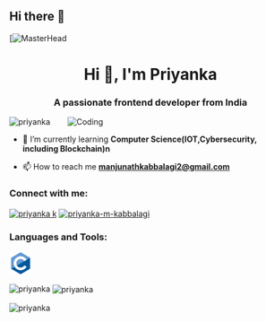 ## Hi there 👋

<!--
**pkabbalagi/pkabbalagi** is a ✨ _special_ ✨ repository because its `README.md` (this file) appears on your GitHub profile.

Here are some ideas to get you started:

- 🔭 I’m currently working on ...
- 🌱 I’m currently learning ...
- 👯 I’m looking to collaborate on ...
- 🤔 I’m looking for help with ...
- 💬 Ask me about ...
- 📫 How to reach me: ...
- 😄 Pronouns: ...
- ⚡ Fun fact: ...

-->

[![MasterHead](https://www.bing.com/images/search?view=detailV2&ccid=gPytGQiT&id=A474EF259025DCFAB0D6AFBF98FDB55AD6BA2414&thid=OIP.gPytGQiTHYY-4Llz0tZEtQHaCx&mediaurl=https%3a%2f%2fth.bing.com%2fth%2fid%2fR.80fcad1908931d863ee0b973d2d644b5%3frik%3dFCS61lq1%252fZi%252frw%26riu%3dhttp%253a%252f%252f2.bp.blogspot.com%252f-GHd-TchZ18I%252fUBjnfL8PkeI%252fAAAAAAAAEKA%252faBxfh0sis9Y%252fs1600%252fWelcome%252bAnimated%252bBanners%252band%252bBadges%252bAnimated%252bGIFs%252bGraphic%252bGif%252bClipart%252bfree%252bdownload%252b%252bwelcome%252bbanner%252bweb%252bdesign%252banimated%252bgif%252bbanner%252bflower%252bfly%252bHigh%252bQuality%252bRoyalty%252bFree%252bbanners%252bfor%252bWindows%252bMac.gif%26ehk%3d%252bh0SbWLHau7zMKZma4FFPSTCGM8tpkekSS4WWo%252f0o%252b8%253d%26risl%3d%26pid%3dImgRaw%26r%3d0&exph=187&expw=500&q=banner+gif+image&simid=608046930537048163&FORM=IRPRST&ck=6F7723261A0E055998A7AC9884899DF2&selectedIndex=10&itb=0)
<h1 align="center">Hi 👋, I'm Priyanka</h1>
<h3 align="center">A passionate frontend developer from India</h3>
<img align="right"alt="Coding"width="400"src="https://www.bing.com/images/search?view=detailV2&ccid=YE%2buRCE8&id=FC94D458B561F45544AE173581D7FBDFB3B892CF&thid=OIP.YE-uRCE8HJCsKCNXUiQ2pAHaFj&mediaurl=https%3a%2f%2fres.cloudinary.com%2fpracticaldev%2fimage%2ffetch%2fs--O0u1bNHs--%2fc_limit%252Cf_auto%252Cfl_progressive%252Cq_66%252Cw_880%2fhttps%3a%2f%2fmiro.medium.com%2fmax%2f1400%2f0*PXf5ge7QCN9Ga_CL.gif&exph=600&expw=800&q=animated+coding+gif&simid=608028578164210921&FORM=IRPRST&ck=526CDAA3ED6A9D5B4F0FBA1D5F6BC6AD&selectedIndex=19&itb=0">

<p align="left"> <img src="https://komarev.com/ghpvc/?username=priyanka&label=Profile%20views&color=0e75b6&style=flat" alt="priyanka" /> </p>

- 🌱 I’m currently learning **Computer Science(IOT,Cybersecurity, including Blockchain)n**

- 📫 How to reach me **manjunathkabbalagi2@gmail.com**

<h3 align="left">Connect with me:</h3>
<p align="left">
<a href="https://linkedin.com/in/priyanka k" target="blank"><img align="center" src="https://raw.githubusercontent.com/rahuldkjain/github-profile-readme-generator/master/src/images/icons/Social/linked-in-alt.svg" alt="priyanka k" height="30" width="40" /></a>
<a href="https://instagram.com/priyanka-m-kabbalagi" target="blank"><img align="center" src="https://raw.githubusercontent.com/rahuldkjain/github-profile-readme-generator/master/src/images/icons/Social/instagram.svg" alt="priyanka-m-kabbalagi" height="30" width="40" /></a>
</p>

<h3 align="left">Languages and Tools:</h3>
<p align="left"> <a href="https://www.cprogramming.com/" target="_blank" rel="noreferrer"> <img src="https://raw.githubusercontent.com/devicons/devicon/master/icons/c/c-original.svg" alt="c" width="40" height="40"/> </a> </p>

<p><img align="left" src="https://github-readme-stats.vercel.app/api/top-langs?username=priyanka&show_icons=true&locale=en&layout=compact" alt="priyanka" /></p>

<p>&nbsp;<img align="center" src="https://github-readme-stats.vercel.app/api?username=priyanka&show_icons=true&locale=en" alt="priyanka" /></p>

<p><img align="center" src="https://github-readme-streak-stats.herokuapp.com/?user=priyanka&" alt="priyanka" /></p>

